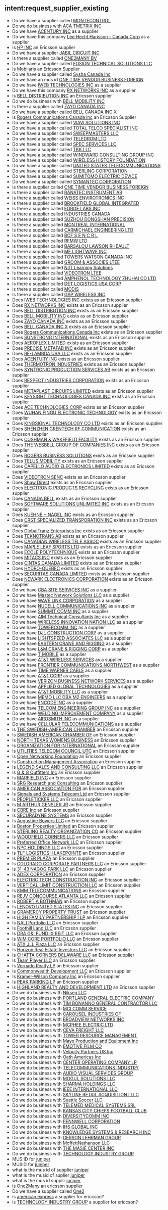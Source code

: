 ## intent:request_supplier_existing
- Do we have a supplier called [MONTECONTROL](supplier_name)
- Do we do business with [ACA TMETRIX INC](supplier_name)
- Do we have [ACENTURY INC](supplier_name) as a supplier
- Do we have this company [Lee Hecht Harisson - Canada Corp](supplier_name) as a supplier
- Is [HP INC](supplier_name) an Ericsson supplier
- Do we have a supplier [JABIL CIRCUIT INC](supplier_name) 
- Is there a supplier called [ONE2MANY BV](supplier_name)
- Do we have a supplier called [FUSION TECHNICAL SOLUTIONS LLC](supplier_name)
- Is [Mobilaris](supplier_name) an Ericsson Supplier
- Do we have a supplier called [Sysha Canada Inc](supplier_name)
- Do we have an mus id [ONE TIME VENDOR BUSINESS FOREIGN](supplier_name) 
- Do we have [IWEB TECHNOLOGIES INC](supplier_name) as a supplier
- Do we have this company [RX NETWORKS INC](supplier_name) as a supplier
- Is [BELL DISTRIBUTION INC](supplier_name) an Ericsson supplier
- Do we do business with [BELL MOBILITY INC](supplier_name)
- Is there a supplier called [ZAYO CANADA INC](supplier_name)
- Do we have a supplier called [BELL CANADA INC X](supplier_name)
- Is [Rogers Communications Canada Inc](supplier_name) an Ericsson Supplier
- Do we have a supplier called [VIAVI SOLUTIONS INC](supplier_name)
- Do we have a supplier called [TOTAL TELCO SPECIALIST INC](supplier_name)
- Do we have a supplier called [SWEEPMASTERS LLC](supplier_name)
- Do we have a supplier called [TELEDROM LTD](supplier_name)
- Do we have a supplier called [SPEC SERVICES LLC](supplier_name)
- Do we have a supplier called [TKK LLC](supplier_name)
- Do we have a supplier called [WINDWARD CONSULTING GROUP INC](supplier_name)
- Do we have a supplier called [WIRELESS HISTORY FOUNDATION](supplier_name)
- Do we have a supplier called [UNITED STATES TELECOMMUNICATIONS](supplier_name)
- Do we have a supplier called [STERLING CORPORATION](supplier_name)
- Do we have a supplier called [SUMITOMO ELECTRIC DEVICE](supplier_name)
- Do we have a supplier called [SYMANTEC CORPORATION](supplier_name)
- Is there a supplier called [ONE TIME VENDOR BUSINESS FOREIGN](supplier_name)
- Is there a supplier called [RANATEC INSTRUMENT AB](supplier_name)
- Is there a supplier called [WEISS ENVIROTRONICS INC](supplier_name)
- Is there a supplier called [BROOKFIELD GLOBAL INTEGRATED](supplier_name)
- Is there a supplier called [FORGE LABS INC](supplier_name)
- Is there a supplier called [INDUSTRIES CANADA](supplier_name)
- Is there a supplier called [SUZHOU DONGSHAN PRECISION](supplier_name)
- Is there a supplier called [MONTREAL INTERNATIONAL](supplier_name)
- Is there a supplier called [CARMICHAEL ENGINEERING LTD](supplier_name)
- Is there a supplier called [BCF S E N C R L](supplier_name)
- Is there a supplier called [RFMW LTD](supplier_name)
- Is there a supplier called [BARSALOU LAWSON RHEAULT](supplier_name)
- Is there a supplier called [MF LIGHTWAVE INC](supplier_name)
- Is there a supplier called [TOWERS WATSON CANADA INC](supplier_name)
- Is there a supplier called [GROOM & ASSOCIES LTEE](supplier_name)
- Is there a supplier called [NIIT Learning Solutions](supplier_name)
- Is there a supplier called [VIDEOTRON LTEE](supplier_name)
- Is there a supplier called [AMPHENOL TECHNOLOGY ZHUHAI CO LTD](supplier_name)
- Is there a supplier called [DET LOGISTICS USA CORP](supplier_name)
- Is there a supplier called [MODIS](supplier_name)
- Is there a supplier called [GAP WIRELESS INC](supplier_name)
- Does [IWEB TECHNOLOGIES INC](supplier_name) exists as an Ericsson supplier
- Does [RX NETWORKS INC](supplier_name) exists as an Ericsson supplier
- Does [BELL DISTRIBUTION INC](supplier_name) exists as an Ericsson supplier
- Does [BELL MOBILITY INC](supplier_name) exists as an Ericsson supplier
- Does [ZAYO CANADA INC](supplier_name) exists as an Ericsson supplier
- Does [BELL CANADA INC X](supplier_name) exists as an Ericsson supplier
- Does [Rogers Communications Canada Inc](supplier_name) exists as an Ericsson supplier
- Does [SUNSTRONG INTERNATIONAL](supplier_name) exists as an Ericsson supplier
- Does [AEROFLEX LIMITED](supplier_name) exists as an Ericsson supplier
- Does [PRECISE METAFAB INC](supplier_name) exists as an Ericsson supplier
- Does [RF-LAMBDA USA LLC](supplier_name) exists as an Ericsson supplier
- Does [ACENTURY INC](supplier_name) exists as an Ericsson supplier
- Does [THERMOTRON INDUSTRIES](supplier_name) exists as an Ericsson supplier
- Does [SYNTRONIC PRODUCTION SERVICES AB](supplier_name) exists as an Ericsson supplier
- Does [RESPECT INDUSTRIES CORPORATION](supplier_name) exists as an Ericsson supplier
- Does [METAPLAST CIRCUITS LIMITED](supplier_name) exists as an Ericsson supplier
- Does [KEYSIGHT TECHNOLOGIES CANADA INC](supplier_name) exists as an Ericsson supplier
- Does [ACE TECHNOLOGIES CORP](supplier_name) exists as an Ericsson supplier
- Does [WUHAN FINGU ELECTRONIC TECHNOLOGY](supplier_name) exists as an Ericsson supplier
- Does [KINGSIGNAL TECHNOLOGY CO LTD](supplier_name) exists as an Ericsson supplier
- Does [SHENZHEN GRENTECH RF COMMUNICATION](supplier_name) exists as an Ericsson supplier
- Does [CUSHMAN & WAKEFIELD FACILITY](supplier_name) exists as an Ericsson supplier
- Does [THE WESBELL GROUP OF COMPANIES INC](supplier_name) exists as an Ericsson supplier
- Does [ROGERS BUSINESS SOLUTIONS](supplier_name) exists as an Ericsson supplier
- Does [TELUS MOBILITY](supplier_name) exists as an Ericsson supplier
- Does [CAPELLO AUDIO ELECTRONICS LIMITED](supplier_name) exists as an Ericsson supplier
- Does [VIDEOTRON SENC](supplier_name) exists as an Ericsson supplier
- Does [Shaw Direct](supplier_name) exists as an Ericsson supplier
- Does [ELECTRONIC PRODUCTS RECYCLING](supplier_name) exists as an Ericsson supplier
- Does [CANADA BELL](supplier_name) exists as an Ericsson supplier
- Does [SOFTWARE SOLUTIONS UNLIMITED INC](supplier_name) exists as an Ericsson supplier
- Does [KUEHNE + NAGEL INC](supplier_name) exists as an Ericsson supplier
- Does [CRST SPECIALIZED TRANSPORATION INC](supplier_name) exists as an Ericsson supplier
- Does [GlobalTranz Enterprises Inc](supplier_name) exists as an Ericsson supplier
- Does [TEKNOTRANS AB](supplier_name) exists as an Ericsson supplier
- Does [CANADIAN WIRELESS TELE ASSOC](supplier_name) exists as an Ericsson supplier
- Does [MAPLE LEAF SPORTS LTD](supplier_name) exists as an Ericsson supplier
- Does [ECOLE POLYTECHNIQUE](supplier_name) exists as an Ericsson supplier
- Does [MITACS INC](supplier_name) exists as an Ericsson supplier
- Does [CINTAS CANADA LIMITED](supplier_name) exists as an Ericsson supplier
- Does [HYDRO-QUEBEC](supplier_name) exists as an Ericsson supplier
- Does [SECURITAS CANADA LIMITED](supplier_name) exists as an Ericsson supplier
- Does [NEWARK ELECTRONICS CORPORATION](supplier_name) exists as an Ericsson supplier
- Do we have [CBA SITE SERVICES INC](supplier_name) as a supplier
- Do we have [Mastec Network Solutions LLC](supplier_name) as a supplier
- Do we have [WAVE LINK CORPORATION](supplier_name) as a supplier
- Do we have [NUCELL COMMUNICATIONS INC](supplier_name) as a supplier
- Do we have [SUMMIT COMM INC](supplier_name) as a supplier
- Do we have [AIM Technical Consultants Inc](supplier_name) as a supplier
- Do we have [WIRELESS INNOVATION NATION LLC](supplier_name) as a supplier
- Do we have [TOWERCOMM INC](supplier_name) as a supplier
- Do we have [DJL CONSTRUCTION CORP](supplier_name) as a supplier
- Do we have [LIGHTSPEED ASSOCIATES LLC](supplier_name) as a supplier
- Do we have [EASTERN CRANE AND RIGGING](supplier_name) as a supplier
- Do we have [L&M CRANE & RIGGING CORP](supplier_name) as a supplier
- Do we have [T MOBILE](supplier_name) as a supplier
- Do we have [AT&T WIRELESS SERVICES](supplier_name) as a supplier
- Do we have [FRONTIER COMMUNICATIONS NORTHWEST](supplier_name) as a supplier
- Do we have [TIME WARNER CABLE](supplier_name) as a supplier
- Do we have [AT&T CORP](supplier_name) as a supplier
- Do we have [VERIZON BUSINESS NETWORK SERVICES](supplier_name) as a supplier
- Do we have [APPLIED GLOBAL TECHNOLOGIES](supplier_name) as a supplier
- Do we have [AT&T MOBILITY LLC](supplier_name) as a supplier
- Do we have [MEMO LLC DBA M2 ENGINEERS](supplier_name) as a supplier
- Do we have [ENCODE INC](supplier_name) as a supplier
- Do we have [TELCOM ENGINEERING GROUP INC](supplier_name) as a supplier
- Do we have [WELDING IMPROVEMENT COMPANY](supplier_name) as a supplier
- Do we have [AIROSMITH INC](supplier_name) as a supplier
- Do we have [CELLULAR TELECOMMUNICATIONS](supplier_name) as a supplier
- Is [THE SWEDISH-AMERICAN CHAMBER](supplier_name) an Ericsson supplier
- Is [SWEDISH AMERICAN CHAMBER OF](supplier_name) an Ericsson supplier
- Is [NORTH TEXAS WOMENS BUSINESS](supplier_name) an Ericsson supplier
- Is [ORGANIZATION FOR INTERNATIONAL](supplier_name) an Ericsson supplier
- Is [UTILITIES TELECOM COUNCIL UTC](supplier_name) an Ericsson supplier
- Is [Open Networking Foundation](supplier_name) an Ericsson supplier
- Is [Construction Management Association](supplier_name) an Ericsson supplier
- Is [LEGEND SALES AND CONSULTING LLC](supplier_name) an Ericsson supplier
- Is [G & G Outfitters Inc](supplier_name) an Ericsson supplier
- Is [MARFIELD INC](supplier_name) an Ericsson supplier
- Is [SRG Research and Consulting](supplier_name) an Ericsson supplier
- Is [AMERICAN ASSOCIATION FOR](supplier_name) an Ericsson supplier
- Is [Signals and Systems Telecom Ltd](supplier_name) an Ericsson supplier
- Is [PEOPLETICKER LLC](supplier_name) an Ericsson supplier
- Is [M ARTHUR GENSLER JR](supplier_name) an Ericsson supplier
- Is [CBRE Inc](supplier_name) an Ericsson supplier
- Is [SECURADYNE SYSTEMS](supplier_name) an Ericsson supplier
- Is [Augustine Bowers LLC](supplier_name) an Ericsson supplier
- Is [Boston Properties Limited](supplier_name) an Ericsson supplier
- Is [STERLING REALTY ORGANIZATION CO](supplier_name) an Ericsson supplier
- Is [WOODFIELD CORNERS LLC](supplier_name) an Ericsson supplier
- Is [Preferred Office Network LLC](supplier_name) an Ericsson supplier
- Is [NPC HOLDINGS LLC](supplier_name) an Ericsson supplier
- Is [TLF LOGISTICS II LAKEPOINTE](supplier_name) an Ericsson supplier
- Is [PREMIER PLAZA](supplier_name) an Ericsson supplier
- Is [COLORADO CORPORATE PARTNERS LLC](supplier_name) an Ericsson supplier
- Is [31-43 NAGOG PARK LLC](supplier_name) an Ericsson supplier
- Is [ADEX CORPORATION](supplier_name) an Ericsson supplier
- Is [ELECTRIC TECH CONSTRUCTION INC](supplier_name) an Ericsson supplier
- Is [VERTICAL LIMIT CONSTRUCTION LLC](supplier_name) an Ericsson supplier
- Is [KMM TELECOMMUNICATIONS](supplier_name) an Ericsson supplier
- Is [REJV CONCOURSE ATLANTA LLC](supplier_name) an Ericsson supplier
- Is [ROBERT A BOTHMAN](supplier_name) an Ericsson supplier
- Is [LENOVO UNITED STATES INC](supplier_name) an Ericsson supplier
- Is [GRAMERCY PROPERTY TRUST](supplier_name) an Ericsson supplier
- Is [HIGH FAMILY PARTNERSHIP I LP](supplier_name) an Ericsson supplier
- Is [NALI Portfolio LLC](supplier_name) an Ericsson supplier
- Is [Foothill Land LLC](supplier_name) an Ericsson supplier
- Is [DRA G&I FUND IX REIT LLC](supplier_name) an Ericsson supplier
- Is [WIM CORE PORTFOLIO LLC](supplier_name) an Ericsson supplier
- Is [ATX JLL Plaza LLC](supplier_name) an Ericsson supplier
- Is [Horizon Real Estate Investors LLC](supplier_name) an Ericsson supplier
- Is [CHATTA CORNERS DELAWARE LLC](supplier_name) an Ericsson supplier
- Is [Team Player LLC](supplier_name) an Ericsson supplier
- Is [Vornado Realty LP](supplier_name) an Ericsson supplier
- Is [Commonwealth Development LLC](supplier_name) an Ericsson supplier
- Is [Kramer-Wilson Company Inc](supplier_name) an Ericsson supplier
- Is [PEAK PARKING LP](supplier_name) an Ericsson supplier
- Is [HIGHLAND REALTY AND DEVELOPMENT LTD](supplier_name) an Ericsson supplier
- Do we do business with [Niksen LLC](supplier_name)
- Do we do business with [PORTLAND GENERAL ELECTRIC COMPANY](supplier_name)
- Do we do business with [TIM BONANNO GENERAL CONTRACTOR LLC](supplier_name)
- Do we do business with [MCI COMM SERVICE](supplier_name)
- Do we do business with [CAROUSEL INDUSTRIES OF](supplier_name)
- Do we do business with [BROADVIEW NETWORKS INC](supplier_name)
- Do we do business with [MCPHEE ELECTRIC LTD](supplier_name)
- Do we do business with [CEVA FREIGHT LLC](supplier_name)
- Do we do business with [TOWER RESOURCE MANAGEMENT](supplier_name)
- Do we do business with [Mayo Production and Equipment Inc](supplier_name)
- Do we do business with [EMOTIVE FILM CO](supplier_name)
- Do we do business with [Velocity Partners US Inc](supplier_name)
- Do we do business with [Oath Americas Inc](supplier_name)
- Do we do business with [CENTER OPERATING COMPANY LP](supplier_name)
- Do we do business with [TELECOMMUNICATIONS INDUSTRY](supplier_name)
- Do we do business with [AUDIO VISUAL SERVICES GROUP](supplier_name)
- Do we do business with [MOGUL SOLUTIONS LLC](supplier_name)
- Do we do business with [SHARMA HOLDINGS LLC](supplier_name)
- Do we do business with [IEEE INTERNATIONAL LLC](supplier_name)
- Do we do business with [SKYLINE RETAIL ACQUISITION I LLC](supplier_name)
- Do we do business with [Seattle Soccer LLC](supplier_name)
- Do we do business with [TELEMED MEDICAL SYSTEMS SRL](supplier_name)
- Do we do business with [KANSAS CITY CHIEFS FOOTBALL CLUB](supplier_name)
- Do we do business with [DIVERSITYCOMM INC](supplier_name)
- Do we do business with [PENNWELL CORPORATION](supplier_name)
- Do we do business with [IHS GLOBAL INC](supplier_name)
- Do we do business with [KNOWLEDGE SYSTEMS & RESEARCH INC](supplier_name)
- Do we do business with [GERSON LEHRMAN GROUP](supplier_name)
- Do we do business with [MoffettNathanson LLC](supplier_name)
- Do we do business with [THE MASIE CENTER INC](supplier_name)
- Do we do business with [TECHNOLOGY INDUSTRY GROUP](supplier_name)
- MUS ID for [juniper](supplier_name)
- MUSID for [juniper](supplier_name)
- what is the mus id of supplier [juniper](supplier_name)
- what is the musid of suplier [juniper](supplier_name)
- what is the mus id supplir [juniper](supplier_name)
- is [One2Many](supplier_name) an ericsson supplier
- Do we have a supplier called [One2](supplier_name)
- is [american express](supplier_name) a supplier for ericcson?
- is [TECHNOLOGY INDUSTRY GROUP](supplier_name) a supplier for ericcson?
